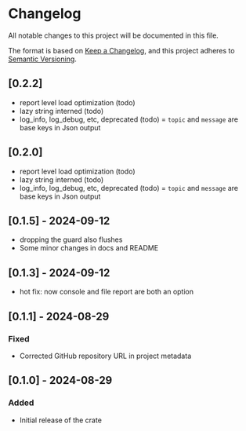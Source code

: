 # Changelog
All notable changes to this project will be documented in this file.

The format is based on [Keep a Changelog](https://keepachangelog.com/en/1.0.0/),
and this project adheres to [Semantic Versioning](https://semver.org/spec/v2.0.0.html).

## [0.2.2]
 - report level load optimization (todo)
 - lazy string interned (todo)
 - log_info, log_debug, etc, deprecated (todo)
 = `topic` and `message` are base keys in Json output

## [0.2.0]
 - report level load optimization (todo)
 - lazy string interned (todo)
 - log_info, log_debug, etc, deprecated (todo)
 = `topic` and `message` are base keys in Json output

## [0.1.5] - 2024-09-12
 - dropping the guard also flushes
 - Some minor changes in docs and README
 
## [0.1.3] - 2024-09-12
 - hot fix: now console and file report are both an option
 
## [0.1.1] - 2024-08-29
### Fixed
- Corrected GitHub repository URL in project metadata

## [0.1.0] - 2024-08-29
### Added
- Initial release of the crate